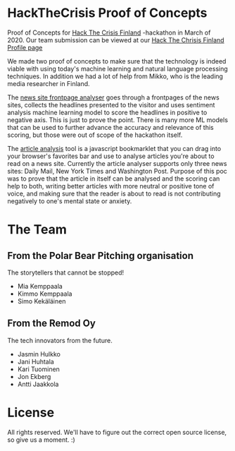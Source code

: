 # HackTheCrisis Proof of Concepts

Proof of Concepts for [Hack The Crisis Finland](https://www.hackthecrisisfinland.com) -hackathon in March of 2020. Our team submission can be viewed at our [Hack The Chrisis Finland Profile page](https://app.hackjunction.com/projects/hack-the-crisis-finland/view/5e753cfc764d2a00438c4498)

We made two proof of concepts to make sure that the technology is indeed viable with using today's machine learning and natural language processing techniques. In addition we had a lot of help from Mikko, who is the leading media researcher in Finland.

The [news site frontpage analyser](news-site-frontpage-analysis/) goes through a frontpages of the news sites, collects the headlines presented to the visitor and uses sentiment analysis machine learning model to score the headlines in positive to negative axis. This is just to prove the point. There is many more ML models that can be used to further advance the accuracy and relevance of this scoring, but those were out of scope of the hackathon itself.

The [article analysis](Article%20Analysis%20PoC/) tool is a javascript bookmarklet that you can drag into your browser's favorites bar and use to analyse articles you're about to read on a news site. Currently the article analyser supports only three news sites: Daily Mail, New York Times and Washington Post. Purpose of this poc was to prove that the article in itself can be analysed and the scoring can help to both, writing better articles with more neutral or positive tone of voice, and making sure that the reader is about to read is not contributing negatively to one's mental state or anxiety.


# The Team

## From the Polar Bear Pitching organisation

The storytellers that cannot be stopped!

* Mia Kemppaala
* Kimmo Kemppaala
* Simo Kekäläinen

## From the Remod Oy

The tech innovators from the future.

* Jasmin Hulkko
* Jani Huhtala
* Kari Tuominen
* Jon Ekberg
* Antti Jaakkola

# License

All rights reserved. We'll have to figure out the correct open source license, so give us a moment. :)


